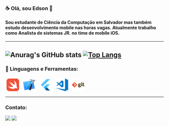 ### ☕ Olá, sou Edson 👋
#### Sou estudante de Ciência da Computação em Salvador mas também estudo desenvolvimento mobile nas horas vagas. Atualmente trabalho como Analista de sistemas JR. no time de mobile iOS.
---
![Anurag's GitHub stats](https://github-readme-stats.vercel.app/api?username=3dsonneto&theme=nightowl&show_icons=true)
[![Top Langs](https://github-readme-stats.vercel.app/api/top-langs/?username=3dsonneto&layout=compact&theme=nightowl&show_icons=true)](https://github.com/anuraghazra/github-readme-stats)
---
### 🧰 Linguagens e Ferramentas:
<p>
<img src="https://raw.githubusercontent.com/github/explore/80688e429a7d4ef2fca1e82350fe8e3517d3494d/topics/swift/swift.png" alt="Swift" height="40" style="vertical-align:top; margin:4px">
<img src="https://raw.githubusercontent.com/github/explore/80688e429a7d4ef2fca1e82350fe8e3517d3494d/topics/xcode/xcode.png" alt="Flutter" height="40" style="vertical-align:top; margin:4px">
<img src="https://raw.githubusercontent.com/github/explore/80688e429a7d4ef2fca1e82350fe8e3517d3494d/topics/flutter/flutter.png" alt="Flutter" height="40" style="vertical-align:top; margin:4px">
<img src="https://raw.githubusercontent.com/github/explore/80688e429a7d4ef2fca1e82350fe8e3517d3494d/topics/visual-studio-code/visual-studio-code.png" alt="VS Code" height="40" style="vertical-align:top; margin:4px">
<img src="https://raw.githubusercontent.com/github/explore/80688e429a7d4ef2fca1e82350fe8e3517d3494d/topics/git/git.png" alt="Git" height="40" style="vertical-align:top; margin:4px">
</p>

---
### Contato:
<p align="left">
  <a href="https://www.linkedin.com/in/3dsonneto" alt="Linkedin">
  <img src="https://img.shields.io/badge/-Linkedin-0e76a8?style=for-the-badge&logo=Linkedin&logoColor=white&link=https://www.linkedin.com/in/3dsonneto" /></a>

  <a href="mailto:edson_neto1996@hotmail.com" alt="Email">
  <img src="https://img.shields.io/badge/-Email-3b5998?style=for-the-badge&logo=email&logoColor=white&link=mailto:edson_neto1996@hotmail.com"/></a>
</p>  
